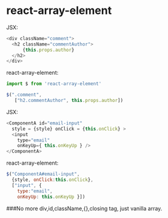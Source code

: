 # react-array-element
JSX:
```js
<div className="comment">
  <h2 className="commentAuthor">
      {this.props.author}
  </h2>
</div>
```
react-array-element:
```js
import $ from 'react-array-element'

$(".comment",
   ["h2.commentAuthor", this.props.author])
```
JSX:

```js
<ComponentA id="email-input"
  style = {style} onClick = {this.onClick} >
  <input
    type="email"
    onKeyUp={ this.onKeyUp } />
</ComponentA>
```
react-array-element:
```js
$("ComponentA#email-input",
  {style, onClick:this.onClick},
  ["input", {
    type:"email",
    onKeyUp: this.onKeyUp }])
```

###No more div,id,className,{},closing tag, just vanilla array.
